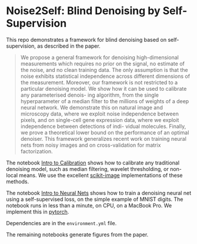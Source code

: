 # Noise2Self: Blind Denoising by Self-Supervision

This repo demonstrates a framework for blind denoising based on self-supervision, 
as described in the paper.

> We propose a general framework for denoising high-dimensional measurements which requires no prior on the signal, no estimate of the noise, and no clean training data. The only assumption is that the noise exhibits statistical independence across different dimensions of the measurement. Moreover, our framework is not restricted to a particular denoising model. We show how it can be used to calibrate any parameterised denois- ing algorithm, from the single hyperparameter of a median filter to the millions of weights of a deep neural network. We demonstrate this on natural image and microscopy data, where we exploit noise independence between pixels, and on single-cell gene expression data, where we exploit independence between detections of indi- vidual molecules. Finally, we prove a theoretical lower bound on the performance of an optimal denoiser. This framework generalizes recent work on training neural nets from noisy images and on cross-validation for matrix factorization.

The notebook [Intro to Calibration](notebooks/Intro%20to%20Calibration.ipynb) shows how to calibrate any traditional denoising model, such as median filtering, wavelet thresholding, or non-local means. We use the excellent [scikit-image](www.scikit-image.org) implementations of these methods.

The notebook [Intro to Neural Nets](notebooks/Intro%20to%20Neural%20Nets.ipynb) shows how to train a denoising neural net using a self-supervised loss, on the simple example of MNIST digits. The notebook runs in less than a minute, on CPU, on a MacBook Pro. We implement this in [pytorch](www.pytorch.org).

Dependencies are in the `environment.yml` file.

The remaining notebooks generate figures from the paper.